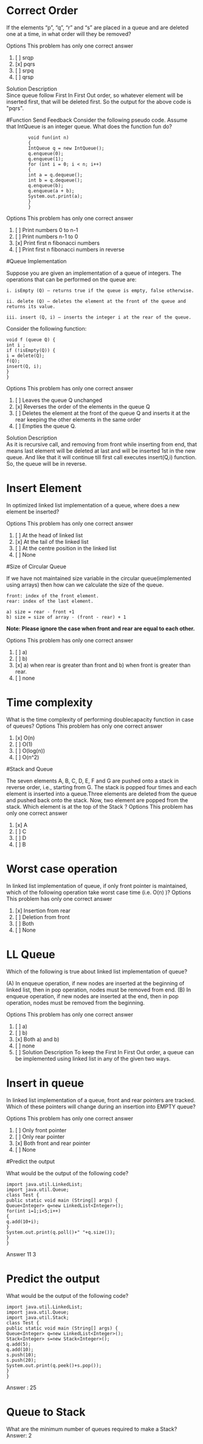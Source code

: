 # Correct Order

If the elements “p”, “q”, “r” and “s” are placed in a queue and are deleted one at a time, in what order will they be removed?

Options
This problem has only one correct answer
1. [ ] srqp
2. [x] pqrs
3. [ ] srpq
4. [ ] qrsp

Solution Description<br>
Since queue follow First In First Out order, so whatever element will be inserted first, that will be deleted first. So the output for the above code is "pqrs".

#Function
Send Feedback
Consider the following pseudo code. Assume that IntQueue is an integer queue. What does the function fun do?
```
        void fun(int n)
        {
        IntQueue q = new IntQueue();
        q.enqueue(0);
        q.enqueue(1);
        for (int i = 0; i < n; i++)
        {
        int a = q.dequeue();
        int b = q.dequeue();
        q.enqueue(b);
        q.enqueue(a + b);
        System.out.print(a);
        }
        }
```
Options
This problem has only one correct answer
1. [ ] Print numbers 0 to n-1
2. [ ] Print numbers n-1 to 0
3. [x] Print first n fibonacci numbers
4. [ ] Print first n fibonacci numbers in reverse

#Queue Implementation

Suppose you are given an implementation of a queue of integers. The operations that can be performed on the queue are:
```
i. isEmpty (Q) — returns true if the queue is empty, false otherwise.

ii. delete (Q) — deletes the element at the front of the queue and returns its value.

iii. insert (Q, i) — inserts the integer i at the rear of the queue.

```
Consider the following function:
```
void f (queue Q) {
int i ;
if (!isEmpty(Q)) {
i = delete(Q);
f(Q);
insert(Q, i);
}
} 
```

Options
This problem has only one correct answer
1. [ ] Leaves the queue Q unchanged
2. [x] Reverses the order of the elements in the queue Q
3. [ ] Deletes the element at the front of the queue Q and inserts it at the rear keeping the other elements in the same order
4. [ ] Empties the queue Q.

Solution Description<br>
As it is recursive call, and removing from front while inserting from end, that means last element will be deleted at last and will be inserted 1st in the new queue. And like that it will continue till first call executes insert(Q,i) function.
So, the queue will be in reverse.

# Insert Element

In optimized linked list implementation of a queue, where does a new element be inserted?

Options
This problem has only one correct answer
1. [ ] At the head of linked list
2. [x] At the tail of the linked list
3. [ ] At the centre position in the linked list
4. [ ] None

#Size of Circular Queue

If we have not maintained size variable in the circular queue(implemented using arrays) then how can we calculate the size of the queue.
```
front: index of the front element.
rear: index of the last element.

a) size = rear - front +1
b) size = size of array - (front - rear) + 1
```
**Note: Please ignore the case when front and rear are equal to each other.**

Options
This problem has only one correct answer
1. [ ] a)
2. [ ] b)
3. [x] a) when rear is greater than front and b) when front is greater than rear.
4. [ ] none

# Time complexity
 
What is the time complexity of performing doublecapacity function in case of queues?
Options
This problem has only one correct answer
1. [x] O(n)
2. [ ] O(1)
3. [ ] O(log(n))
4. [ ] O(n^2)

#Stack and Queue

The seven elements A, B, C, D, E, F and G are pushed onto a stack in reverse order, i.e., starting from G. The stack is popped four times and each element is inserted into a queue.Three elements are deleted from the queue and pushed back onto the stack. Now, two element are popped from the stack. Which element is at the top of the Stack ?
Options
This problem has only one correct answer
1. [x] A
2. [ ] C
3. [ ] D
4. [ ] B

# Worst case operation

In linked list implementation of queue, if only front pointer is maintained, which of the following operation take worst case time (i.e. O(n) )?
Options
This problem has only one correct answer
1. [x] Insertion from rear
2. [ ] Deletion from front
3. [ ] Both
4. [ ] None

# LL Queue

Which of the following is true about linked list implementation of queue?

(A) In enqueue operation, if new nodes are inserted at the beginning of linked list, then in pop operation, nodes must be removed from end.
(B) In enqueue operation, if new nodes are inserted at the end, then in pop operation, nodes must be removed from the beginning.

Options
This problem has only one correct answer
1. [ ] a)
2. [ ] b)
3. [x] Both a) and b)
4. [ ] none
5. [ ] 
Solution Description
To keep the First In First Out order, a queue can be implemented using linked list in any of the given two ways.

# Insert in queue

In linked list implementation of a queue, front and rear pointers are tracked. Which of these pointers will change during an insertion into EMPTY queue?

Options
This problem has only one correct answer
1. [ ] Only front pointer
2. [ ] Only rear pointer
3. [x] Both front and rear pointer
4. [ ] None

#Predict the output

What would be the output of the following code?
```
import java.util.LinkedList;
import java.util.Queue;
class Test {
public static void main (String[] args) {
Queue<Integer> q=new LinkedList<Integer>();
for(int i=1;i<5;i++)
{
q.add(10+i);
}
System.out.print(q.poll()+" "+q.size());
}
}
```
Answer 11 3

# Predict the output

What would be the output of the following code?
```
import java.util.LinkedList;
import java.util.Queue;
import java.util.Stack;
class Test {
public static void main (String[] args) {
Queue<Integer> q=new LinkedList<Integer>();
Stack<Integer> s=new Stack<Integer>();
q.add(5);
q.add(10);
s.push(10);
s.push(20);
System.out.print(q.peek()+s.pop());
}
}
```
Answer : 25 

# Queue to Stack
 
What are the minimum number of queues required to make a Stack?<br>
Answer: 2 